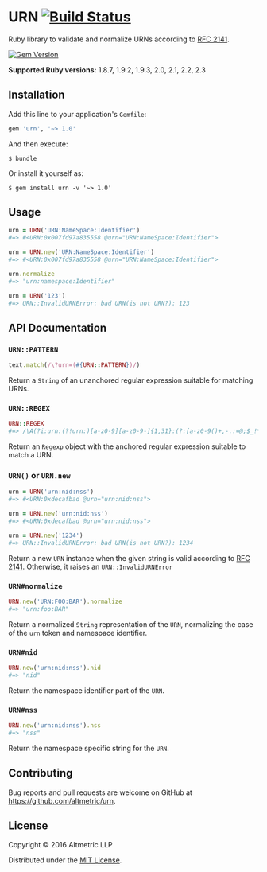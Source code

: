 # URN [![Build Status](https://travis-ci.org/altmetric/urn.svg?branch=master)](https://travis-ci.org/altmetric/urn)

Ruby library to validate and normalize URNs according to [RFC 2141](https://www.ietf.org/rfc/rfc2141.txt).

[![Gem Version](https://badge.fury.io/rb/urn.svg)](https://badge.fury.io/rb/urn)  

**Supported Ruby versions:** 1.8.7, 1.9.2, 1.9.3, 2.0, 2.1, 2.2, 2.3

## Installation

Add this line to your application's `Gemfile`:

```ruby
gem 'urn', '~> 1.0'
```

And then execute:

    $ bundle

Or install it yourself as:

    $ gem install urn -v '~> 1.0'

## Usage

```ruby
urn = URN('URN:NameSpace:Identifier')
#=> #<URN:0x007fd97a835558 @urn="URN:NameSpace:Identifier">

urn = URN.new('URN:NameSpace:Identifier')
#=> #<URN:0x007fd97a835558 @urn="URN:NameSpace:Identifier">

urn.normalize
#=> "urn:namespace:Identifier"

urn = URN('123')
#=> URN::InvalidURNError: bad URN(is not URN?): 123
```

## API Documentation

### `URN::PATTERN`

```ruby
text.match(/\?urn=(#{URN::PATTERN})/)
```

Return a `String` of an unanchored regular expression suitable for matching
URNs.

### `URN::REGEX`

```ruby
URN::REGEX
#=> /\A(?i:urn:(?!urn:)[a-z0-9][a-z0-9-]{1,31}:(?:[a-z0-9()+,-.:=@;$_!*']|%[0-9a-f]{2})+)\z/
```

Return an `Regexp` object with the anchored regular expression suitable to match a URN.

### `URN()` or `URN.new`

```ruby
urn = URN('urn:nid:nss')
#=> #<URN:0xdecafbad @urn="urn:nid:nss">

urn = URN.new('urn:nid:nss')
#=> #<URN:0xdecafbad @urn="urn:nid:nss">

urn = URN.new('1234')
#=> URN::InvalidURNError: bad URN(is not URN?): 1234
```

Return a new `URN` instance when the given string is valid according to [RFC 2141](https://www.ietf.org/rfc/rfc2141.txt). Otherwise, it raises an `URN::InvalidURNError`

### `URN#normalize`

```ruby
URN.new('URN:FOO:BAR').normalize
#=> "urn:foo:BAR"
```

Return a normalized `String` representation of the `URN`, normalizing the case
of the `urn` token and namespace identifier.

### `URN#nid`

```ruby
URN.new('urn:nid:nss').nid
#=> "nid"
```

Return the namespace identifier part of the `URN`.

### `URN#nss`

```ruby
URN.new('urn:nid:nss').nss
#=> "nss"
```

Return the namespace specific string for the `URN`.

## Contributing

Bug reports and pull requests are welcome on GitHub at https://github.com/altmetric/urn.

## License

Copyright © 2016 Altmetric LLP

Distributed under the [MIT License](http://opensource.org/licenses/MIT).
